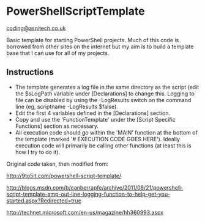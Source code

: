 PowerShellScriptTemplate
========================
coding@asnitech.co.uk

Basic template for starting PowerShell projects. Much of this code is borrowed from other sites on the internet but my aim is to build a template base that I can use for all of my projects.

Instructions
------------

- The template generates a log file in the same directory as the script (edit the $sLogPath variable under [Declarations] to change this. Logging to file can be disabled by using the -LogResults switch on the command line (eg, scriptname -LogResults $false).
- Edit the first 4 variables defined in the [Declarations] section.
- Copy and use the 'FunctionTemplate' under the [Script Specific Functions] section as necessary.
- All execution code should go within the 'MAIN' function at the bottom of the template (marked '# EXECUTION CODE GOES HERE'). Ideally execution code will primarily be calling other functions (at least this is how I try to do it). 


Original code taken, then modified from:

http://9to5it.com/powershell-script-template/

http://blogs.msdn.com/b/canberrapfe/archive/2011/08/21/powershell-script-template-amp-out-line-logging-function-to-help-get-you-started.aspx?Redirected=true

http://technet.microsoft.com/en-us/magazine/hh360993.aspx
